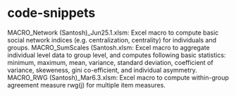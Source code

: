 # code-snippets

MACRO_Network (Santosh)_Jun25.1.xlsm: Excel macro to compute basic social network indices (e.g. centralization, centrality) for individuals and groups.
MACRO_SumScales (Santosh.xlsm: Excel macro to aggregate individual level data to group level, and computes following basic statistics: minimum, maximum, mean, variance, standard deviation, coefficient of variance, skeweness, gini co-efficient, and individual asymmetry.
MACRO_RWG (Santosh)_Mar6.3.xlsm: Excel macro to compute within-group agreement measure rwg(j) for multiple item measures. 
